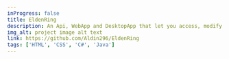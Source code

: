 ```yaml
---
inProgress: false
title: EldenRing
description: An Api, WebApp and DesktopApp that let you access, modify and delete Elden Ring Weapons
img_alt: project image alt text
link: https://github.com/Aldin296/EldenRing
tags: ['HTML', 'CSS', 'C#', 'Java']
---
```


